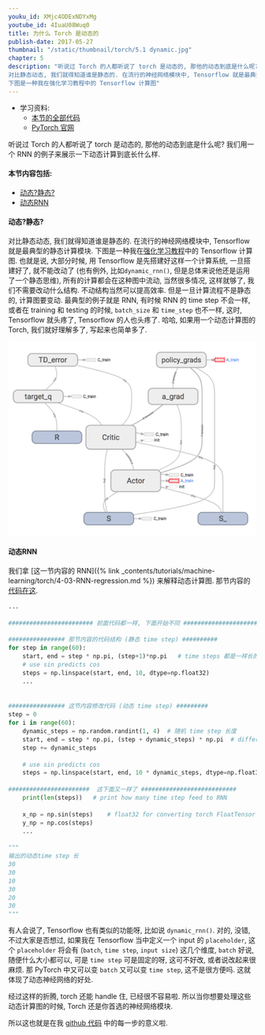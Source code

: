 ```yaml
---
youku_id: XMjc4ODExNDYxMg
youtube_id: 4IuaU08Wuq0
title: 为什么 Torch 是动态的
publish-date: 2017-05-27
thumbnail: "/static/thumbnail/torch/5.1 dynamic.jpg"
chapter: 5
description: "听说过 Torch 的人都听说了 torch 是动态的, 那他的动态到底是什么呢? 我们用一个 RNN 的例子来展示一下动态计算到底长什么样.
对比静态动态, 我们就得知道谁是静态的. 在流行的神经网络模块中, Tensorflow 就是最典型的静态计算模块.
下图是一种我在强化学习教程中的 Tensorflow 计算图"
---
```


* 学习资料:
  * [本节的全部代码](https://github.com/MorvanZhou/PyTorch-Tutorial/blob/master/tutorial-contents/501_why_torch_dynamic_graph.py)
  * [PyTorch 官网](http://pytorch.org/)

听说过 Torch 的人都听说了 torch 是动态的, 那他的动态到底是什么呢? 我们用一个 RNN 的例子来展示一下动态计算到底长什么样.


#### 本节内容包括:

* [动态?静态?](#dynamic)
* [动态RNN](#RNN)



<h4 class="tut-h4-pad" id="dynamic">动态?静态?</h4>

对比静态动态, 我们就得知道谁是静态的. 在流行的神经网络模块中, Tensorflow 就是最典型的静态计算模块.
下图是一种我在[强化学习教程](https://morvanzhou.github.io/tutorials/machine-learning/reinforcement-learning/)中的 Tensorflow 计算图.
也就是说, 大部分时候, 用 Tensorflow 是先搭建好这样一个计算系统, 一旦搭建好了, 就不能改动了 (也有例外, 比如`dynamic_rnn()`,
但是总体来说他还是运用了一个静态思维),
所有的计算都会在这种图中流动, 当然很多情况, 这样就够了, 我们不需要改动什么结构.
不动结构当然可以提高效率. 但是一旦计算流程不是静态的, 计算图要变动. 最典型的例子就是 RNN, 有时候 RNN 的 time step 不会一样, 或者在 training 和 testing 的时候, `batch_size` 和
`time_step` 也不一样, 这时, Tensorflow 就头疼了, Tensorflow 的人也头疼了. 哈哈, 如果用一个动态计算图的 Torch, 我们就好理解多了, 写起来也简单多了.

<img class="course-image" src="/static/results/rl/6-2-2.png">



<h4 class="tut-h4-pad" id="RNN">动态RNN</h4>

我们拿 [这一节内容的 RNN]({% link _contents/tutorials/machine-learning/torch/4-03-RNN-regression.md %})
来解释动态计算图. 那节内容的[代码在这](https://github.com/MorvanZhou/PyTorch-Tutorial/blob/master/tutorial-contents/11_RNN_regressor.py).

```python
...

######################## 前面代码都一样, 下面开始不同 #########################

################ 那节内容的代码结构 (静态 time step) ##########
for step in range(60):
    start, end = step * np.pi, (step+1)*np.pi   # time steps 都是一样长的
    # use sin predicts cos
    steps = np.linspace(start, end, 10, dtype=np.float32)
    ...


################ 这节内容修改代码 (动态 time step) #########
step = 0
for i in range(60):
    dynamic_steps = np.random.randint(1, 4)  # 随机 time step 长度
    start, end = step * np.pi, (step + dynamic_steps) * np.pi  # different time steps length
    step += dynamic_steps

    # use sin predicts cos
    steps = np.linspace(start, end, 10 * dynamic_steps, dtype=np.float32)

#######################  这下面又一样了 ###########################
    print(len(steps))   # print how many time step feed to RNN

    x_np = np.sin(steps)    # float32 for converting torch FloatTensor
    y_np = np.cos(steps)
    ...

"""
输出的动态time step 长
30
30
10
30
20
30
"""
```

有人会说了, Tensorflow 也有类似的功能呀, 比如说 `dynamic_rnn()`. 对的, 没错, 不过大家是否想过, 如果我在 Tensorflow 当中定义一个 input 的 `placeholder`,
这个 `placeholder` 将会有 (`batch`, `time step`, `input size`) 这几个维度,
`batch` 好说, 随便什么大小都可以, 可是 `time step` 可是固定的呀, 这可不好改, 或者说改起来很麻烦.
那 PyTorch 中又可以变 `batch` 又可以变 `time step`, 这不是很方便吗. 这就体现了动态神经网络的好处.

经过这样的折腾, torch 还能 handle 住, 已经很不容易啦. 所以当你想要处理这些动态计算图的时候, Torch 还是你首选的神经网络模块.

所以这也就是在我 [github 代码](https://github.com/MorvanZhou/PyTorch-Tutorial/blob/master/tutorial-contents/501_why_torch_dynamic_graph.py) 中的每一步的意义啦.


